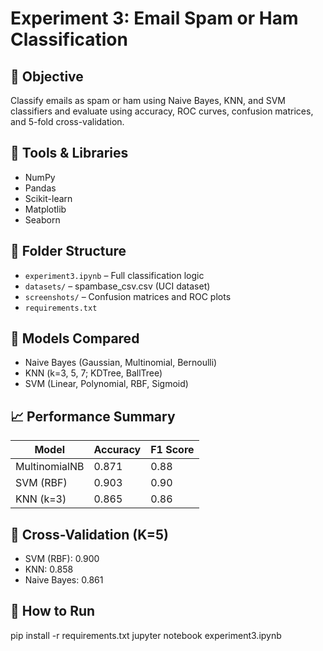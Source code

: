 # Experiment 3: Email Spam or Ham Classification

## 🎯 Objective
Classify emails as spam or ham using Naive Bayes, KNN, and SVM classifiers and evaluate using accuracy, ROC curves, confusion matrices, and 5-fold cross-validation.

## 🧰 Tools & Libraries
- NumPy
- Pandas
- Scikit-learn
- Matplotlib
- Seaborn

## 📂 Folder Structure
- `experiment3.ipynb` – Full classification logic
- `datasets/` – spambase_csv.csv (UCI dataset)
- `screenshots/` – Confusion matrices and ROC plots
- `requirements.txt`

## 🧠 Models Compared
- Naive Bayes (Gaussian, Multinomial, Bernoulli)
- KNN (k=3, 5, 7; KDTree, BallTree)
- SVM (Linear, Polynomial, RBF, Sigmoid)

## 📈 Performance Summary
| Model        | Accuracy | F1 Score |
|--------------|----------|----------|
| MultinomialNB| 0.871    | 0.88     |
| SVM (RBF)    | 0.903    | 0.90     |
| KNN (k=3)    | 0.865    | 0.86     |

## 🔁 Cross-Validation (K=5)
- SVM (RBF): 0.900
- KNN: 0.858
- Naive Bayes: 0.861

## 🧪 How to Run
pip install -r requirements.txt
jupyter notebook experiment3.ipynb
